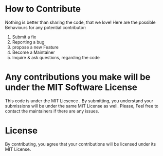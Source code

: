 
# How to Contribute
Nothing is better than sharing the code, that we love!
Here are the possible Behaviours for any potential contributor:

1. Submit a fix
2. Reporting a bug
3. propose a new Feature 
4. Become a Maintainer
5. Inquire & ask questions, regarding  the code

# Any contributions you make will be under the MIT Software License
This code is under the MIT Licsence . By submitting, you understand your submissions will be under the same MIT License as well. 
Please, Feel free to contact the maintainers if there are any issues.


# License
By contributing, you agree that your contributions will be licensed under its MIT License.
